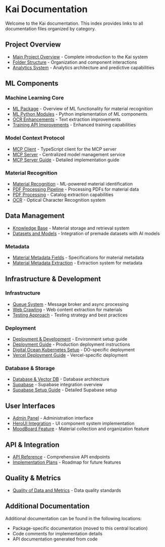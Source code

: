 # Kai Documentation

Welcome to the Kai documentation. This index provides links to all documentation files organized by category.

## Project Overview

- [Main Project Overview](./main-readme.md) - Complete introduction to the Kai system
- [Folder Structure](./folder-structure.md) - Organization and component interactions
- [Analytics System](./analytics-system.md) - Analytics architecture and predictive capabilities

## ML Components

### Machine Learning Core

- [ML Package](./ml-package-readme.md) - Overview of ML functionality for material recognition
- [ML Python Modules](./ml-python-readme.md) - Python implementation of ML components
- [OCR Enhancements](./ml-ocr-enhancements.md) - Text extraction improvements
- [Training API Improvements](./ml-training-api-improvements.md) - Enhanced training capabilities

### Model Context Protocol

- [MCP Client](./mcp-client-readme.md) - TypeScript client for the MCP server
- [MCP Server](./mcp-server.md) - Centralized model management service
- [MCP Server Guide](./ml-mcp-server-guide.md) - Detailed implementation guide

### Material Recognition

- [Material Recognition](./material-recognition.md) - ML-powered material identification
- [PDF Processing Pipeline](./ml-pdf-processing-pipeline.md) - Processing PDFs for material data
- [PDF Processing](./pdf-processing.md) - Catalog extraction capabilities
- [OCR](./ocr.md) - Optical Character Recognition system

## Data Management

- [Knowledge Base](./knowledge-base.md) - Material storage and retrieval system
- [Datasets and Models](./datasets-and-models.md) - Integration of premade datasets with AI models

### Metadata

- [Material Metadata Fields](./shared-material-metadata-fields.md) - Specifications for material metadata
- [Material Metadata Extraction](./shared-material-metadata-extraction.md) - Extraction system for metadata

## Infrastructure & Development

### Infrastructure

- [Queue System](./queue-system.md) - Message broker and async processing
- [Web Crawling](./web-crawling.md) - Web content extraction for materials
- [Testing Approach](./testing-approach.md) - Testing strategy and best practices

### Deployment

- [Deployment & Development](./deployment-and-development.md) - Environment setup guide
- [Deployment Guide](./deployment-guide.md) - Production deployment instructions
- [Digital Ocean Kubernetes Setup](./digital-ocean-kubernetes-setup.md) - DO-specific deployment
- [Vercel Deployment Guide](./vercel-deployment-guide.md) - Vercel-specific deployment

### Database & Storage

- [Database & Vector DB](./database-vector-db.md) - Database architecture
- [Supabase](./supabase.md) - Supabase integration overview
- [Supabase Setup Guide](./supabase-setup-guide.md) - Detailed Supabase setup

## User Interfaces

- [Admin Panel](./admin-panel.md) - Administration interface
- [HeroUI Integration](./client-heroui-integration.md) - UI component system implementation
- [MoodBoard Feature](./moodboard-feature.md) - Material collection and organization feature

## API & Integration

- [API Reference](./api-reference.md) - Comprehensive API endpoints
- [Implementation Plans](./shared-implementation-plans.md) - Roadmap for future features

## Quality & Metrics

- [Quality of Data and Metrics](./quality-of-data-and-metrics.md) - Data quality standards

## Additional Documentation

Additional documentation can be found in the following locations:

- Package-specific documentation (moved to this central location)
- Code comments for implementation details
- API documentation generated from code